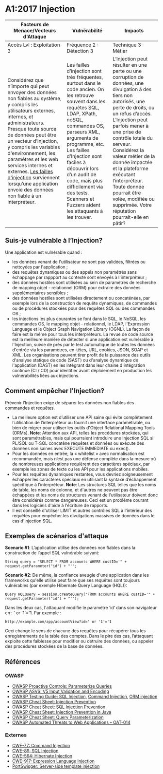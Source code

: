 # A1:2017 Injection

| Facteurs de Menace/Vecteurs d'Attaque | Vulnérabilité    | Impacts  |
| -- | -- | -- |
| Accès Lvl : Exploitation 3 | Fréquence 2 : Détection 3 | Technique 3 : Métier |
| Considérez que n’importe qui peut envoyer des données non fiables au système, y compris les utilisateurs externes, internes, et administrateurs. Presque toute source de données peut être un vecteur d’injection, y compris les variables d'environnement, les paramètres et les web services internes et externes. [Les failles d'injection](https://www.owasp.org/index.php/Injection_Flaws) surviennent lorsqu’une application envoie des données non fiable à un interpréteur.  | Les failles d’injection sont très fréquentes, surtout dans le code ancien. On les retrouve souvent dans les requêtes SQL, LDAP, XPath, noSQL, commandes OS, parseurs XML, arguments de programme, etc. Les failles d’Injection sont faciles à découvrir lors d’un audit de code, mais plus difficilement via des tests. Scanners et Fuzzers aident les attaquants à les trouver. | L’Injection peut résulter en une perte ou une corruption de données, une divulgation à des tiers non autorisés, une perte de droits, ou un refus d’accès. L’Injection peut parfois mener à une prise de contrôle totale du serveur. Considérez la valeur métier de la donnée impactée et la plateforme exécutant l’interpréteur. Toute donnée pourrait être volée, modifiée ou supprimée. Votre réputation pourrait-elle en pâtir?|


## Suis-je vulnérable à l’Injection?

Une application est vulnérable quand :
* les données venant de l'utilisateur ne sont pas validées, filtrées ou nettoyées par l'application ;
* des requêtes dynamiques ou des appels non paramétrés sans échappage par rappport au contexte sont envoyés à l'interpréteur ;
* des données hostiles sont utilisées au sein de paramètres de recherche de mapping objet - relationnel (ORM) pour extraire des données supplémentaires sensibles ;
* des données hostiles sont utilisées directement ou concaténées, par exemple lors de la construction de requête dynamiques, de commandes ou de procédures stockées pour des requêtes SQL ou des commandes OS ;
* les injections les plus courantes se font dans le SQL, le NoSQL, les commandes OS, le mapping objet - relationnel, le LDAP, l'Expression Language et le Object Graph Navigation Library (OGNL). La façon de faire est la même pour tous les interpréteurs. La revue de code source est la meilleure manière de détecter si une application est vulnérable à l'Injection, suivie de près par le test automatique de toutes les données d'entrée via les paramètres, en-têtes, URL, cookies, JSON, SOAP et XML. Les organisations peuvent tirer profit de la puissance des outils d'analyse statique de code (SAST) ou d'analyse dynamique de l'application (DAST) en les intégrant dans leur chaine d'intégration continue (CI / CD) pour identifier avant déploiement en production les vulnérabilités liées aux injections. 

## Comment empêcher l'Injection?

Prévenir l’Injection exige de séparer les données non fiables des commandes et requêtes.

* La meilleure option est d’utiliser une API saine qui évite complètement l’utilisation de l’interpréteur ou fournit une interface paramétrable, ou bien de migrer pour utiliser les outils d'Object Relational Mapping Tools (ORMs). **Note**: Attention aux API, telles les procédures stockées, qui sont paramétrables, mais qui pourraient introduire une Injection SQL si PL/SQL ou T-SQL concatène requêtes et données ou exécute des données non saines avec EXECUTE IMMEDIATE ou exec().
* Pour les données en entrée, la « whitelist » avec normalisation est recommandée, mais n’est pas une défense complète dans la mesure où de nombreuses applications requièrent des caractères spéciaux, par exemple les zones de texte ou les API pour les applications mobiles.
* Pour les requêtes dynamiques restantes, vous devriez soigneusement échapper les caractères spéciaux en utilisant la syntaxe d’échappement spécifique à l’interpréteur. **Note**: Les structures SQL  telles que les noms de table, les noms de colonne, et d'autres ne peuvent pas être échappées et les noms de structures venant de l'utilisateur doivent donc être considérés comme dangereuses. Ceci est un problème courant dans les logiciels d'aide à l'écriture de rapports.
* Il est conseillé d'utiliser LIMIT et autres contrôles SQL à l'intérieur des requêtes pour empêcher les divulgations massives de données dans le cas d'injection SQL.

## Exemples de scénarios d'attaque

**Scenario #1**: L’application utilise des données non fiables dans la construction de l’appel SQL vulnérable suivant:

`String query = "SELECT * FROM accounts WHERE custID='" + request.getParameter("id") + "'";`

**Scenario #2**: De même, la confiance aveugle d'une application dans les frameworks qu'elle utilise peut faire que ses requêtes sont toujours vulnérables (par exemple Hibernate Query Language (HQL)):

`Query HQLQuery = session.createQuery("FROM accounts WHERE custID='" + request.getParameter("id") + "'");`

Dans les deux cas, l'attaquant modifie le paramètre ‘id’ dans son navigateur en : ' or '1'='1. Par exemple :

`http://example.com/app/accountView?id=' or '1'='1`

Ceci change le sens de chacune des requêtes pour récupérer tous les enregistrements de la table des comptes. Dans le pire des cas, l’attaquant exploite cette faiblesse pour modifier ou détruire des données, ou appeler des procédures stockées de la base de données.

## Références

### OWASP

* [OWASP Proactive Controls: Parameterize Queries](https://www.owasp.org/index.php/OWASP_Proactive_Controls#2:_Parameterize_Queries)
* [OWASP ASVS: V5 Input Validation and Encoding](https://www.owasp.org/index.php/ASVS_V5_Input_validation_and_output_encoding)
* [OWASP Testing Guide: SQL Injection](https://www.owasp.org/index.php/Testing_for_SQL_Injection_(OTG-INPVAL-005)), [Command Injection](https://www.owasp.org/index.php/Testing_for_Command_Injection_(OTG-INPVAL-013)), [ORM injection](https://www.owasp.org/index.php/Testing_for_ORM_Injection_(OTG-INPVAL-007))
* [OWASP Cheat Sheet: Injection Prevention](https://www.owasp.org/index.php/Injection_Prevention_Cheat_Sheet)
* [OWASP Cheat Sheet: SQL Injection Prevention](https://www.owasp.org/index.php/SQL_Injection_Prevention_Cheat_Sheet)
* [OWASP Cheat Sheet: Injection Prevention in Java](https://www.owasp.org/index.php/Injection_Prevention_Cheat_Sheet_in_Java)
* [OWASP Cheat Sheet: Query Parameterization](https://www.owasp.org/index.php/Query_Parameterization_Cheat_Sheet)
* [OWASP Automated Threats to Web Applications – OAT-014](https://www.owasp.org/index.php/OWASP_Automated_Threats_to_Web_Applications)

### Externes

* [CWE-77: Command Injection](https://cwe.mitre.org/data/definitions/77.html)
* [CWE-89: SQL Injection](https://cwe.mitre.org/data/definitions/89.html)
* [CWE-564: Hibernate Injection](https://cwe.mitre.org/data/definitions/564.html)
* [CWE-917: Expression Language Injection](https://cwe.mitre.org/data/definitions/917.html)
* [PortSwigger: Server-side template injection](https://portswigger.net/kb/issues/00101080_serversidetemplateinjection)
